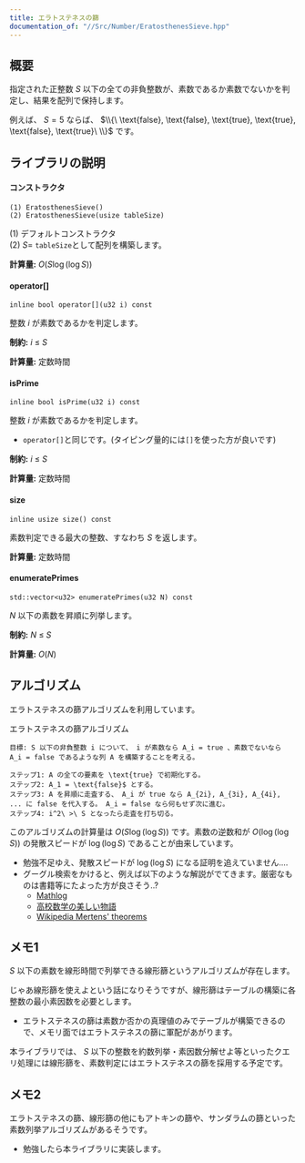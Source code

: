 ```yaml
---
title: エラトステネスの篩
documentation_of: "//Src/Number/EratosthenesSieve.hpp"
---
```


## 概要

指定された正整数 $S$ 以下の全ての非負整数が、素数であるか素数でないかを判定し、結果を配列で保持します。

例えば、 $S = 5$ ならば、 $\\{\ \text{false}, \text{false}, \text{true}, \text{true}, \text{false}, \text{true}\ \\}$ です。

## ライブラリの説明

#### コンストラクタ
```
(1) EratosthenesSieve()
(2) EratosthenesSieve(usize tableSize)
```

(1) デフォルトコンストラクタ  
(2) $S =$ `tableSize`として配列を構築します。

**計算量:** $O(S\log (\log S))$


#### operator[]
```
inline bool operator[](u32 i) const
```
整数 $i$ が素数であるかを判定します。


**制約:** $i\ \le\ S$

**計算量:** 定数時間


#### isPrime
```
inline bool isPrime(u32 i) const
```
整数 $i$ が素数であるかを判定します。
- `operator[]`と同じです。(タイピング量的には`[]`を使った方が良いです)


**制約:** $i\ \le\ S$

**計算量:** 定数時間

#### size
```
inline usize size() const
```
素数判定できる最大の整数、すなわち $S$ を返します。


**計算量:** 定数時間

#### enumeratePrimes
```
std::vector<u32> enumeratePrimes(u32 N) const
```
$N$ 以下の素数を昇順に列挙します。

**制約:** $N\ \le\ S$

**計算量:** $O(N)$


## アルゴリズム

エラトステネスの篩アルゴリズムを利用しています。

エラトステネスの篩アルゴリズム
```
目標: S 以下の非負整数 i について、 i が素数なら A_i = true 、素数でないなら A_i = false であるような列 A を構築することを考える。

ステップ1: A の全ての要素を \text{true} で初期化する。
ステップ2: A_1 = \text{false}$ とする。
ステップ3: A を昇順に走査する、 A_i が true なら A_{2i}, A_{3i}, A_{4i}, ... に false を代入する。 A_i = false なら何もせず次に進む。
ステップ4: i^2\ >\ S となったら走査を打ち切る。

```

このアルゴリズムの計算量は $O(S\log (\log S))$ です。素数の逆数和が $O(\log (\log S))$ の発散スピードが $\log (\log S)$ であることが由来しています。
- 勉強不足ゆえ、発散スピードが $\log (\log S)$ になる証明を追えていません....
- グーグル検索をかけると、例えば以下のような解説がでてきます。厳密なものは書籍等にたよった方が良さそう..?
   - [Mathlog](https://mathlog.info/articles/1453)
   - [高校数学の美しい物語](https://manabitimes.jp/math/920)
   - [Wikipedia Mertens' theorems](https://ja.wikipedia.org/wiki/%E3%83%A1%E3%83%AB%E3%83%86%E3%83%B3%E3%82%B9%E3%81%AE%E5%AE%9A%E7%90%86)


## メモ1

$S$ 以下の素数を線形時間で列挙できる線形篩というアルゴリズムが存在します。

じゃあ線形篩を使えよという話になりそうですが、線形篩はテーブルの構築に各整数の最小素因数を必要とします。
- エラトステネスの篩は素数か否かの真理値のみでテーブルが構築できるので、メモリ面ではエラトステネスの篩に軍配があがります。

本ライブラリでは、 $S$ 以下の整数を約数列挙・素因数分解せよ等といったクエリ処理には線形篩を、素数判定にはエラトステネスの篩を採用する予定です。

## メモ2

エラトステネスの篩、線形篩の他にもアトキンの篩や、サンダラムの篩といった素数列挙アルゴリズムがあるそうです。
- 勉強したら本ライブラリに実装します。
